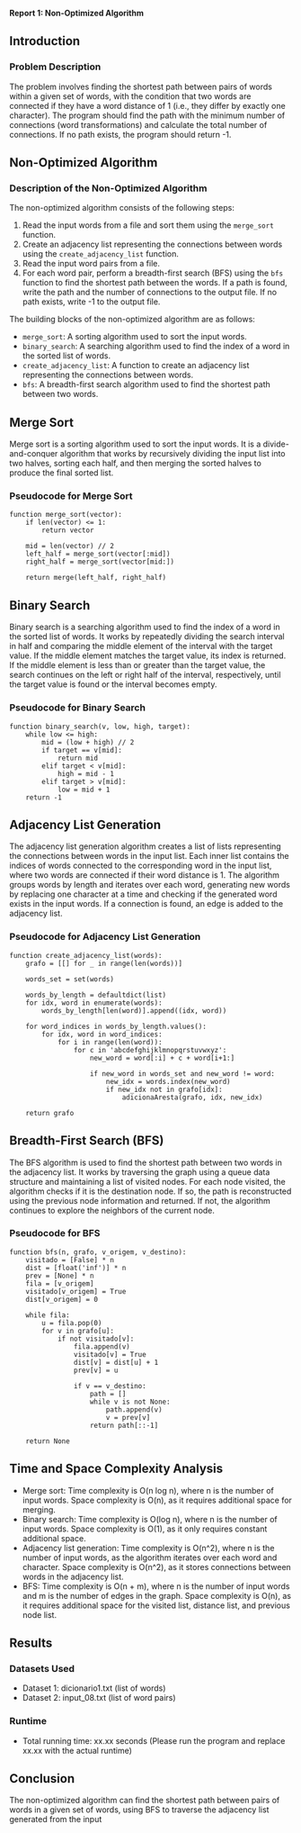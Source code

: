 **Report 1: Non-Optimized Algorithm**

## Introduction

### Problem Description

The problem involves finding the shortest path between pairs of words within a given set of words, with the condition that two words are connected if they have a word distance of 1 (i.e., they differ by exactly one character). The program should find the path with the minimum number of connections (word transformations) and calculate the total number of connections. If no path exists, the program should return -1.

## Non-Optimized Algorithm

### Description of the Non-Optimized Algorithm

The non-optimized algorithm consists of the following steps:

1. Read the input words from a file and sort them using the `merge_sort` function.
2. Create an adjacency list representing the connections between words using the `create_adjacency_list` function.
3. Read the input word pairs from a file.
4. For each word pair, perform a breadth-first search (BFS) using the `bfs` function to find the shortest path between the words. If a path is found, write the path and the number of connections to the output file. If no path exists, write -1 to the output file.

The building blocks of the non-optimized algorithm are as follows:

- `merge_sort`: A sorting algorithm used to sort the input words.
- `binary_search`: A searching algorithm used to find the index of a word in the sorted list of words.
- `create_adjacency_list`: A function to create an adjacency list representing the connections between words.
- `bfs`: A breadth-first search algorithm used to find the shortest path between two words.

## Merge Sort

Merge sort is a sorting algorithm used to sort the input words. It is a divide-and-conquer algorithm that works by recursively dividing the input list into two halves, sorting each half, and then merging the sorted halves to produce the final sorted list.

### Pseudocode for Merge Sort

```
function merge_sort(vector):
    if len(vector) <= 1:
        return vector

    mid = len(vector) // 2
    left_half = merge_sort(vector[:mid])
    right_half = merge_sort(vector[mid:])

    return merge(left_half, right_half)
```

## Binary Search

Binary search is a searching algorithm used to find the index of a word in the sorted list of words. It works by repeatedly dividing the search interval in half and comparing the middle element of the interval with the target value. If the middle element matches the target value, its index is returned. If the middle element is less than or greater than the target value, the search continues on the left or right half of the interval, respectively, until the target value is found or the interval becomes empty.

### Pseudocode for Binary Search

```
function binary_search(v, low, high, target):
    while low <= high:
        mid = (low + high) // 2
        if target == v[mid]:
            return mid
        elif target < v[mid]:
            high = mid - 1
        elif target > v[mid]:
            low = mid + 1
    return -1
```

## Adjacency List Generation

The adjacency list generation algorithm creates a list of lists representing the connections between words in the input list. Each inner list contains the indices of words connected to the corresponding word in the input list, where two words are connected if their word distance is 1. The algorithm groups words by length and iterates over each word, generating new words by replacing one character at a time and checking if the generated word exists in the input words. If a connection is found, an edge is added to the adjacency list.

### Pseudocode for Adjacency List Generation

```
function create_adjacency_list(words):
    grafo = [[] for _ in range(len(words))]
    
    words_set = set(words)
    
    words_by_length = defaultdict(list)
    for idx, word in enumerate(words):
        words_by_length[len(word)].append((idx, word))

    for word_indices in words_by_length.values():
        for idx, word in word_indices:
            for i in range(len(word)):
                for c in 'abcdefghijklmnopqrstuvwxyz':
                    new_word = word[:i] + c + word[i+1:]
                    
                    if new_word in words_set and new_word != word:
                        new_idx = words.index(new_word)
                        if new_idx not in grafo[idx]:
                            adicionaAresta(grafo, idx, new_idx)

    return grafo
```

## Breadth-First Search (BFS)

The BFS algorithm is used to find the shortest path between two words in the adjacency list. It works by traversing the graph using a queue data structure and maintaining a list of visited nodes. For each node visited, the algorithm checks if it is the destination node. If so, the path is reconstructed using the previous node information and returned. If not, the algorithm continues to explore the neighbors of the current node.

### Pseudocode for BFS

```
function bfs(n, grafo, v_origem, v_destino):
    visitado = [False] * n
    dist = [float('inf')] * n
    prev = [None] * n
    fila = [v_origem]
    visitado[v_origem] = True
    dist[v_origem] = 0

    while fila:
        u = fila.pop(0)
        for v in grafo[u]:
            if not visitado[v]:
                fila.append(v)
                visitado[v] = True
                dist[v] = dist[u] + 1
                prev[v] = u

                if v == v_destino:
                    path = []
                    while v is not None:
                        path.append(v)
                        v = prev[v]
                    return path[::-1]
                    
    return None
```

## Time and Space Complexity Analysis

- Merge sort: Time complexity is O(n log n), where n is the number of input words. Space complexity is O(n), as it requires additional space for merging.
- Binary search: Time complexity is O(log n), where n is the number of input words. Space complexity is O(1), as it only requires constant additional space.
- Adjacency list generation: Time complexity is O(n^2), where n is the number of input words, as the algorithm iterates over each word and character. Space complexity is O(n^2), as it stores connections between words in the adjacency list.
- BFS: Time complexity is O(n + m), where n is the number of input words and m is the number of edges in the graph. Space complexity is O(n), as it requires additional space for the visited list, distance list, and previous node list.

## Results

### Datasets Used

- Dataset 1: dicionario1.txt (list of words)
- Dataset 2: input_08.txt (list of word pairs)

### Runtime

- Total running time: xx.xx seconds (Please run the program and replace xx.xx with the actual runtime)

## Conclusion

The non-optimized algorithm can find the shortest path between pairs of words in a given set of words, using BFS to traverse the adjacency list generated from the input
